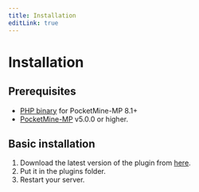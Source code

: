 ```yaml
---
title: Installation
editLink: true
---
```


# Installation

## Prerequisites
- [PHP binary](https://github.com/pmmp/PHP-Binaries/releases) for PocketMine-MP 8.1+
- [PocketMine-MP](https://github.com/pmmp/PocketMine-MP/releases) v5.0.0 or higher.

## Basic installation
1. Download the latest version of the plugin from [here](https://github.com/thebigcrafter/oh-my-pmmp/releases).
2. Put it in the plugins folder.
3. Restart your server.
